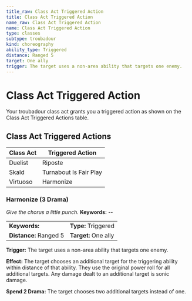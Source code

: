 ```yaml
---
title_raw: Class Act Triggered Action
title: Class Act Triggered Action
name_raw: Class Act Triggered Action
name: Class Act Triggered Action
type: classes
subtype: troubadour
kind: choreography
ability_type: Triggered
distance: Ranged 5
target: One ally
trigger: The target uses a non-area ability that targets one enemy.
---
```


# Class Act Triggered Action

Your troubadour class act grants you a triggered action as shown on the Class Act Triggered Actions table.

## Class Act Triggered Actions

| Class Act | Triggered Action       |
| --------- | ---------------------- |
| Duelist   | Riposte                |
| Skald     | Turnabout Is Fair Play |
| Virtuoso  | Harmonize              |

### Harmonize (3 Drama)

*Give the chorus a little punch.* **Keywords:** --

|                        |                      |
| :--------------------- | :------------------- |
| **Keywords:**          | **Type:** Triggered  |
| **Distance:** Ranged 5 | **Target:** One ally |

**Trigger:** The target uses a non-area ability that targets one enemy.

**Effect:** The target chooses an additional target for the triggering ability within distance of that ability. They use the original power roll for all additional targets. Any damage dealt to an additional target is sonic damage.

**Spend 2 Drama:** The target chooses two additional targets instead of one.
